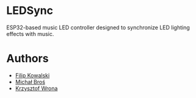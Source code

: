 # LEDSync
ESP32-based music LED controller designed to synchronize LED lighting effects with music.

# Authors
- [Filip Kowalski](https://github.com/spookyless)
- [Michał Broś](https://github.com/MBrosik)
- [Krzysztof Wrona](https://github.com/rubikon02)